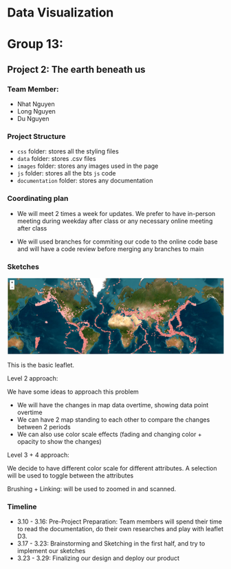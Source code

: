 # Data Visualization

# Group 13:

## Project 2: The earth beneath us

### Team Member:

- Nhat Nguyen
- Long Nguyen
- Du Nguyen

### Project Structure

- `css` folder: stores all the styling files
- `data` folder: stores .csv files
- `images` folder: stores any images used in the page
- `js` folder: stores all the bts `js` code
- `documentation` folder: stores any documentation

### Coordinating plan

- We will meet 2 times a week for updates. We prefer to have in-person meeting during weekday after class or any necessary online meeting after class

- We will used branches for commiting our code to the online code base and will have a code review before merging any branches to main

### Sketches

![alt text](image.png)

This is the basic leaflet.

Level 2 approach:

We have some ideas to approach this problem

- We will have the changes in map data overtime, showing data point overtime
- We can have 2 map standing to each other to compare the changes between 2 periods
- We can also use color scale effects (fading and changing color + opacity to show the changes)

Level 3 + 4 approach:

We decide to have different color scale for different attributes. A selection will be used to toggle between the attributes

Brushing + Linking: will be used to zoomed in and scanned.

### Timeline

- 3.10 - 3.16: Pre-Project Preparation: Team members will spend their time to read the documentation, do their own researches and play with leaflet D3.
- 3.17 - 3.23: Brainstorming and Sketching in the first half, and try to implement our sketches
- 3.23 - 3.29: Finalizing our design and deploy our product
